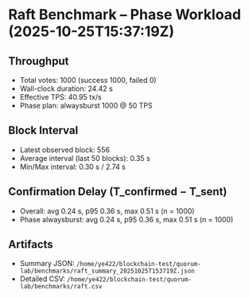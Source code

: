 # Raft Benchmark – Phase Workload (2025-10-25T15:37:19Z)

## Throughput
- Total votes: 1000 (success 1000, failed 0)
- Wall-clock duration: 24.42 s
- Effective TPS: 40.95 tx/s
- Phase plan: alwaysburst 1000 @ 50 TPS

## Block Interval
- Latest observed block: 556
- Average interval (last 50 blocks): 0.35 s
- Min/Max interval: 0.30 s / 2.74 s

## Confirmation Delay (T_confirmed − T_sent)
- Overall: avg 0.24 s, p95 0.36 s, max 0.51 s (n = 1000)
- Phase alwaysburst: avg 0.24 s, p95 0.36 s, max 0.51 s (n = 1000)

## Artifacts
- Summary JSON: `/home/ye422/blockchain-test/quorum-lab/benchmarks/raft_summary_20251025T153719Z.json`
- Detailed CSV: `/home/ye422/blockchain-test/quorum-lab/benchmarks/raft.csv`
